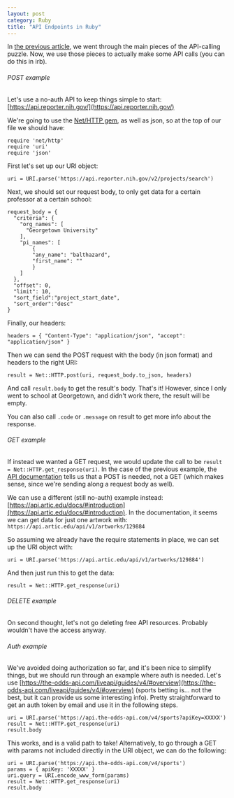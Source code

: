 ```yaml
---
layout: post
category: Ruby
title: "API Endpoints in Ruby"
---
```


In [the previous article](https://balthazard.dev/fundamentals/2024/06/26/API-endpoints/), we went through the main pieces of the API-calling puzzle. Now, we use those pieces to actually make some API calls (you can do this in irb).

###### POST example
Let's use a no-auth API to keep things simple to start: [https://api.reporter.nih.gov/](https://api.reporter.nih.gov/)

We're going to use the [Net/HTTP gem](https://docs.ruby-lang.org/en/3.0/Net/HTTP.html), as well as json, so at the top of our file we should have:
```
require 'net/http'
require 'uri'
require 'json'
```

First let's set up our URI object:
```
uri = URI.parse('https://api.reporter.nih.gov/v2/projects/search')
```
Next, we should set our request body, to only get data for a certain professor at a certain school:
```
request_body = {
  "criteria": {
    "org_names": [
      "Georgetown University"
    ],
    "pi_names": [
        {
        "any_name": "balthazard",
        "first_name": ""
        }
    ]
  },
  "offset": 0,
  "limit": 10,
  "sort_field":"project_start_date",
  "sort_order":"desc"
}
```
Finally, our headers:
```
headers = { "Content-Type": "application/json", "accept": "application/json" }
```
Then we can send the POST request with the body (in json format) and headers to the right URI:
```
result = Net::HTTP.post(uri, request_body.to_json, headers)
```
And call `result.body` to get the result's body. That's it! However, since I only went to school at Georgetown, and didn't work there, the result will be empty.

You can also call `.code` or `.message` on result to get more info about the response.

###### GET example

If instead we wanted a GET request, we would update the call to be `result = Net::HTTP.get_response(uri)`. In the case of the previous example, the [API documentation](https://api.reporter.nih.gov/) tells us that a POST is needed, not a GET (which makes sense, since we're sending along a request body as well).

We can use a different (still no-auth) example instead: [https://api.artic.edu/docs/#introduction](https://api.artic.edu/docs/#introduction). In the documentation, it seems we can get data for just one artwork with: `https://api.artic.edu/api/v1/artworks/129884`

So assuming we already have the require statements in place, we can set up the URI object with:
```
uri = URI.parse('https://api.artic.edu/api/v1/artworks/129884')
```
And then just run this to get the data:
```
result = Net::HTTP.get_response(uri)
```

###### DELETE example

On second thought, let's not go deleting free API resources. Probably wouldn't have the access anyway.

###### Auth example

We've avoided doing authorization so far, and it's been nice to simplify things, but we should run through an example where auth is needed. Let's use [https://the-odds-api.com/liveapi/guides/v4/#overview](https://the-odds-api.com/liveapi/guides/v4/#overview) (sports betting is... not the best, but it can provide us some interesting info). Pretty straightforward to get an auth token by email and use it in the following steps.
```
uri = URI.parse('https://api.the-odds-api.com/v4/sports?apiKey=XXXXX')
result = Net::HTTP.get_response(uri)
result.body
```
This works, and is a valid path to take! Alternatively, to go through a GET with params not included directly in the URI object, we can do the following:
```
uri = URI.parse('https://api.the-odds-api.com/v4/sports')
params = { apiKey: 'XXXXX' }
uri.query = URI.encode_www_form(params)
result = Net::HTTP.get_response(uri)
result.body
```
